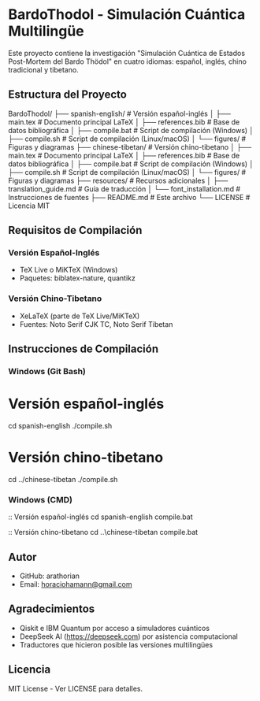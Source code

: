 # BardoThodol - Simulación Cuántica Multilingüe

Este proyecto contiene la investigación "Simulación Cuántica de Estados Post-Mortem del Bardo Thödol" en cuatro idiomas: español, inglés, chino tradicional y tibetano.

## Estructura del Proyecto

BardoThodol/
├── spanish-english/          # Versión español-inglés
│   ├── main.tex             # Documento principal LaTeX
│   ├── references.bib       # Base de datos bibliográfica
│   ├── compile.bat          # Script de compilación (Windows)
│   ├── compile.sh           # Script de compilación (Linux/macOS)
│   └── figures/             # Figuras y diagramas
├── chinese-tibetan/         # Versión chino-tibetano
│   ├── main.tex             # Documento principal LaTeX
│   ├── references.bib       # Base de datos bibliográfica
│   ├── compile.bat          # Script de compilación (Windows)
│   ├── compile.sh           # Script de compilación (Linux/macOS)
│   └── figures/             # Figuras y diagramas
├── resources/               # Recursos adicionales
│   ├── translation_guide.md # Guía de traducción
│   └── font_installation.md # Instrucciones de fuentes
├── README.md               # Este archivo
└── LICENSE                 # Licencia MIT

## Requisitos de Compilación

### Versión Español-Inglés
- TeX Live o MiKTeX (Windows)
- Paquetes: biblatex-nature, quantikz

### Versión Chino-Tibetano
- XeLaTeX (parte de TeX Live/MiKTeX)
- Fuentes: Noto Serif CJK TC, Noto Serif Tibetan

## Instrucciones de Compilación

### Windows (Git Bash)
# Versión español-inglés
cd spanish-english
./compile.sh

# Versión chino-tibetano  
cd ../chinese-tibetan
./compile.sh

### Windows (CMD)
:: Versión español-inglés
cd spanish-english
compile.bat

:: Versión chino-tibetano
cd ..\chinese-tibetan
compile.bat

## Autor
- GitHub: arathorian
- Email: horaciohamann@gmail.com

## Agradecimientos
- Qiskit e IBM Quantum por acceso a simuladores cuánticos
- DeepSeek AI (https://deepseek.com) por asistencia computacional
- Traductores que hicieron posible las versiones multilingües

## Licencia
MIT License - Ver LICENSE para detalles.
